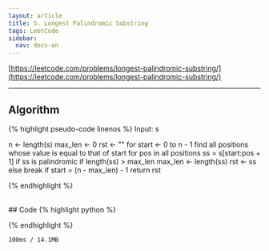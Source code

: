 ```yaml
---
layout: article
title: 5. Longest Palindromic Substring
tags: LeetCode
sidebar:
  nav: docs-en
---
```


[https://leetcode.com/problems/longest-palindromic-substring/](https://leetcode.com/problems/longest-palindromic-substring/)

<!--more-->

---

## Algorithm
{% highlight pseudo-code linenos %}
Input: s

n ← length(s)
max_len ← 0
rst ← ""
for start ← 0 to n - 1
  find all positions whose value is equal to that of start
  for pos in all positions
    ss = s[start:pos + 1]
    if ss is palindromic
      if length(ss) > max_len
        max_len ← length(ss)
        rst ← ss
      else
        break
    if start = (n - max_len) - 1
      return rst

{% endhighlight %}

<br>
## Code
{% highlight python %}



{% endhighlight %}

    100ms / 14.1MB
